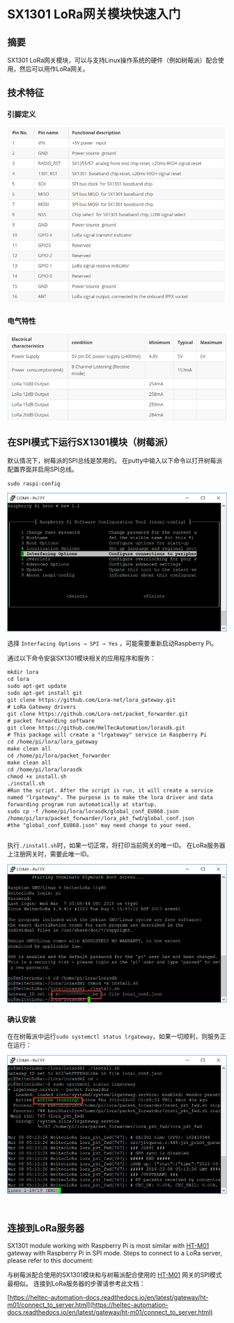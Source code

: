 # SX1301 LoRa网关模块快速入门
## 摘要

SX1301 LoRa网关模块，可以与支持Linux操作系统的硬件（例如树莓派）配合使用，然后可以用作LoRa网关。

## 技术特征

### 引脚定义

![](img/quick_start/01.png)

### 电气特性

![](img/quick_start/00.png)

## 在SPI模式下运行SX1301模块（树莓派）

默认情况下，树莓派的SPI总线是禁用的。 在putty中输入以下命令以打开树莓派配置界面并启用SPI总线。

`sudo raspi-config`

![](img/quick_start/02.png)

选择 `Interfacing Options → SPI → Yes` ，可能需要重新启动Raspberry Pi。

通过以下命令安装SX1301模块相关的应用程序和服务：

```shell
mkdir lora
cd lora
sudo apt-get update
sudo apt-get install git
git clone https://github.com/Lora-net/lora_gateway.git
# LoRa Gateway drivers
git clone https://github.com/Lora-net/packet_forwarder.git
# packet forwarding software
git clone https://github.com/HelTecAutomation/lorasdk.git
# This package will create a "lrgateway" service in Raspberry Pi
cd /home/pi/lora/lora_gateway
make clean all
cd /home/pi/lora/packet_forwarder
make clean all
cd /home/pi/lora/lorasdk
chmod +x install.sh 
./install.sh
#Run the script. After the script is run, it will create a service named "lrgateway". The purpose is to make the lora driver and data forwarding program run automatically at startup.
sudo cp -f /home/pi/lora/lorasdk/global_conf_EU868.json /home/pi/lora/packet_forwarder/lora_pkt_fwd/global_conf.json
#the "global_conf_EU868.json" may need change to your need.
```

```Tip:: “ global_conf.json”文件确定网关的监听频率，这是节点可以成功与网关通信的关键！

```

执行`./install.sh`时，如果一切正常，将打印当前网关的唯一ID。 在LoRa服务器上注册网关时，需要此唯一ID。

![](img/quick_start/08.png)

### 确认安装

在在树莓派中运行`sudo systemctl status lrgateway`，如果一切顺利，则服务正在运行：

![](img/quick_start/03.png)

&nbsp;

## 连接到LoRa服务器

SX1301 module working with Raspberry Pi is most similar with [HT-M01](https://heltec.org/project/ht-m01/) gateway with Raspberry Pi in SPI mode. Steps to connect to a LoRa server, please refer to this document:

与树莓派配合使用的SX1301模块和与树莓派配合使用的 [HT-M01](https://heltec.org/project/ht-m01/) 网关的SPI模式最相似。 连接到LoRa服务器的步骤请参考此文档：

[https://heltec-automation-docs.readthedocs.io/en/latest/gateway/ht-m01/connect_to_server.html](https://heltec-automation-docs.readthedocs.io/en/latest/gateway/ht-m01/connect_to_server.html)
